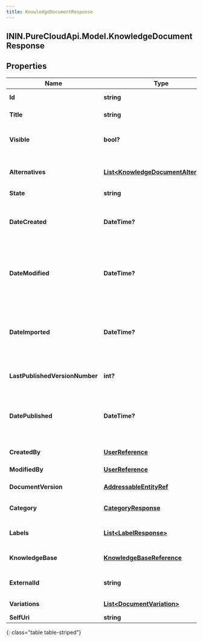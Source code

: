 ```yaml
---
title: KnowledgeDocumentResponse
---
```

## ININ.PureCloudApi.Model.KnowledgeDocumentResponse

## Properties

|Name | Type | Description | Notes|
|------------ | ------------- | ------------- | -------------|
| **Id** | **string** | The globally unique identifier for the object. | [optional] |
| **Title** | **string** | Document title, having a limit of 500 words. | [optional] |
| **Visible** | **bool?** | Indicates if the knowledge document should be included in search results. | [optional] |
| **Alternatives** | [**List&lt;KnowledgeDocumentAlternative&gt;**](KnowledgeDocumentAlternative.html) | List of alternate phrases related to the title which improves search results. | [optional] |
| **State** | **string** | State of the document. | [optional] |
| **DateCreated** | **DateTime?** | Document creation date-time. Date time is represented as an ISO-8601 string. For example: yyyy-MM-ddTHH:mm:ss[.mmm]Z | [optional] |
| **DateModified** | **DateTime?** | Document last modification date-time. Date time is represented as an ISO-8601 string. For example: yyyy-MM-ddTHH:mm:ss[.mmm]Z | [optional] |
| **DateImported** | **DateTime?** | Document import date-time, or null if was not imported. Date time is represented as an ISO-8601 string. For example: yyyy-MM-ddTHH:mm:ss[.mmm]Z | [optional] |
| **LastPublishedVersionNumber** | **int?** | The last published version number of the document. | [optional] |
| **DatePublished** | **DateTime?** | The date on which the document was last published. Date time is represented as an ISO-8601 string. For example: yyyy-MM-ddTHH:mm:ss[.mmm]Z | [optional] |
| **CreatedBy** | [**UserReference**](UserReference.html) | The user who created the document. | [optional] |
| **ModifiedBy** | [**UserReference**](UserReference.html) | The user who modified the document. | [optional] |
| **DocumentVersion** | [**AddressableEntityRef**](AddressableEntityRef.html) | The version of the document. | [optional] |
| **Category** | [**CategoryResponse**](CategoryResponse.html) | The reference to category associated with the document. | [optional] |
| **Labels** | [**List&lt;LabelResponse&gt;**](LabelResponse.html) | The references to labels associated with the document. | [optional] |
| **KnowledgeBase** | [**KnowledgeBaseReference**](KnowledgeBaseReference.html) | Knowledge base to which the document belongs to. | [optional] |
| **ExternalId** | **string** | The reference to external id associated with the document. | [optional] |
| **Variations** | [**List&lt;DocumentVariation&gt;**](DocumentVariation.html) | Variations of the document. | [optional] |
| **SelfUri** | **string** | The URI for this object | [optional] |
{: class="table table-striped"}


